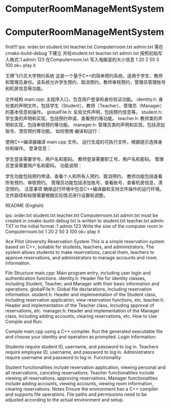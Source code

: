 # ComputerRoomManageMentSystem
# ComputerRoomManageMentSystem

first!!! 
ips: order.txt student.txt teacher.txt Computerroom.txt admin.txt 需在cmake-build-debug 下建立
并给student.txt teacher.txt admin.txt  按照初始写入格式:1 admin 123
在Computerroom.txt 写入电脑室的大小信息
1 20
2 50
3 100
ok~ play it


王牌飞行员大学预约系统
这是一个基于C++的简单预约系统，适用于学生、教师和管理员身份。该系统允许学生预约、取消预约，教师审核预约，管理员管理账号和机房信息等功能。

文件结构
main.cpp: 主程序入口，包含用户登录和身份验证功能。
identity.h: 身份类的声明文件，包括学生（Student）、教师（Teacher）、管理员（Manager）的基本信息和操作。
globalFile.h: 全局文件声明，包括预约信息等。
student.h: 学生类的声明和实现，包括预约申请、查看预约等功能。
teacher.h: 教师类的声明和实现，包括审核预约等功能。
manager.h: 管理员类的声明和实现，包括添加账号、清空预约等功能。
如何使用
编译和运行：

使用C++编译器编译 main.cpp 文件。
运行生成的可执行文件，根据提示选择身份和操作。
登录信息：

学生登录需要学号、用户名和密码。
教师登录需要职工号、用户名和密码。
管理员登录需要用户名和密码。
功能说明：

学生功能包括预约申请、查看个人和所有人预约、取消预约。
教师功能包括查看所有预约、审核预约。
管理员功能包括添加账号、查看账号、查看机房信息、清空预约。
注意事项
确保运行环境中包含C++编译器和支持文件操作的运行环境。
文件路径和权限需要根据实际情况进行设置和调整。


README (English)

ips: order.txt student.txt teacher.txt Computerroom.txt admin.txt must be created in cmake-build-debug 
txt is written to student.txt teacher.txt admin. TXT in the initial format :1 admin 123 
Write the size of the computer room in Computerroom.txt 
1 20 
2 50 
3 100 
ok~ play it

Ace Pilot University Reservation System
This is a simple reservation system based on C++, suitable for students, teachers, and administrators. The system allows students to make reservations, cancel them, teachers to approve reservations, and administrators to manage accounts and room information.

File Structure
main.cpp: Main program entry, including user login and authentication functions.
identity.h: Header file for identity classes, including Student, Teacher, and Manager with their basic information and operations.
globalFile.h: Global file declarations, including reservation information.
student.h: Header and implementation of the Student class, including reservation application, view reservation functions, etc.
teacher.h: Header and implementation of the Teacher class, including approval of reservations, etc.
manager.h: Header and implementation of the Manager class, including adding accounts, clearing reservations, etc.
How to Use
Compile and Run:

Compile main.cpp using a C++ compiler.
Run the generated executable file and choose your identity and operation as prompted.
Login Information:

Students require student ID, username, and password to log in.
Teachers require employee ID, username, and password to log in.
Administrators require username and password to log in.
Functionality:

Student functionalities include reservation application, viewing personal and all reservations, canceling reservations.
Teacher functionalities include viewing all reservations, approving reservations.
Manager functionalities include adding accounts, viewing accounts, viewing room information, clearing reservations.
Notes
Ensure the environment has a C++ compiler and supports file operations.
File paths and permissions need to be adjusted according to the actual environment and setup.
